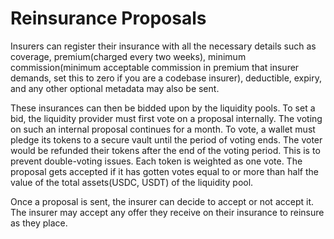 # Reinsurance Proposals

Insurers can register their insurance with all the necessary details such as coverage, premium(charged every two weeks), minimum commission(minimum acceptable commission in premium that insurer demands, set this to zero if you are a codebase insurer), deductible, expiry, and any other optional metadata may also be sent.&#x20;

These insurances can then be bidded upon by the liquidity pools. To set a bid, the liquidity provider must first vote on a proposal internally. The voting on such an internal proposal continues for a month. To vote, a wallet must pledge its tokens to a secure vault until the period of voting ends. The voter would be refunded their tokens after the end of the voting period. This is to prevent double-voting issues. Each token is weighted as one vote. The proposal gets accepted if it has gotten votes equal to or more than half the value of the total assets(USDC, USDT) of the liquidity pool.

Once a proposal is sent, the insurer can decide to accept or not accept it. The insurer may accept any offer they receive on their insurance to reinsure as they place.
